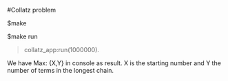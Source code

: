 #Collatz problem

$make

$make run


>collatz_app:run(1000000).

We have Max: {X,Y} in console as result. X is the starting number and Y the number of terms in the longest chain.
